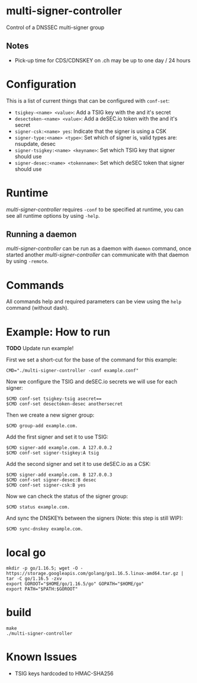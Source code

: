 # multi-signer-controller
Control of a DNSSEC multi-signer group

## Notes

- Pick-up time for CDS/CDNSKEY on .ch may be up to one day / 24 hours

# Configuration

This is a list of current things that can be configured with `conf-set`:
- `tsigkey-<name> <value>`: Add a TSIG key with the <name> and it's secret <value>
- `desectoken-<name> <value>`: Add a deSEC.io token with the <name> and it's secret <value>
- `signer-csk:<name> yes`: Indicate that the signer <name> is using a CSK
- `signer-type:<name> <type>`: Set which <type> of signer <name> is, valid types are: nsupdate, desec
- `signer-tsigkey:<name> <keyname>`: Set which TSIG key <keyname> that signer <name> should use
- `signer-desec:<name> <tokenname>`: Set which deSEC token <tokenname> that signer <name> should use

# Runtime

*multi-signer-controller* requires `-conf` to be specified at runtime, you can
see all runtime options by using `-help`.

## Running a daemon

*multi-signer-controller* can be run as a daemon with `daemon` command, once
started another *multi-signer-controller* can communicate with that daemon
by using `-remote`.

# Commands

All commands help and required parameters can be view using the `help`
command (without dash).

# Example: How to run

**TODO** Update run example!

First we set a short-cut for the base of the command for this example:

```
CMD="./multi-signer-controller -conf example.conf"
```

Now we configure the TSIG and deSEC.io secrets we will use for each signer:

```
$CMD conf-set tsigkey-tsig asecret==
$CMD conf-set desectoken-desec anothersecret
```

Then we create a new signer group:

```
$CMD group-add example.com.
```

Add the first signer and set it to use TSIG:

```
$CMD signer-add example.com. A 127.0.0.2
$CMD conf-set signer-tsigkey:A tsig
```

Add the second signer and set it to use deSEC.io as a CSK:

```
$CMD signer-add example.com. B 127.0.0.3
$CMD conf-set signer-desec:B desec
$CMD conf-set signer-csk:B yes
```

Now we can check the status of the signer group:

```
$CMD status example.com.
```

And sync the DNSKEYs between the signers (Note: this step is still WIP):

```
$CMD sync-dnskey example.com.
```

# local go

```
mkdir -p go/1.16.5; wget -O - https://storage.googleapis.com/golang/go1.16.5.linux-amd64.tar.gz | tar -C go/1.16.5 -zxv
export GOROOT="$HOME/go/1.16.5/go" GOPATH="$HOME/go"
export PATH="$PATH:$GOROOT"
```

# build

```
make
./multi-signer-controller
```

# Known Issues

- TSIG keys hardcoded to HMAC-SHA256
